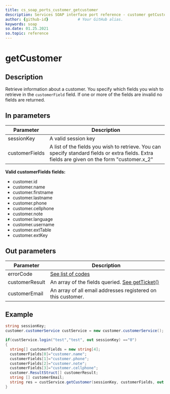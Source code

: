 ```yaml
---
title: cs_soap_ports_customer_getcustomer
description: Services SOAP interface port reference - customer getCustomer
author: {github-id}             # Your GitHub alias.
keywords: soap
so.date: 01.25.2021
so.topic: reference
---
```


# getCustomer

## Description

Retrieve information about a customer. You specify which fields you wish to retrieve in the `customerField` field. If one or more of the fields are invalid no fields are returned.

## In parameters

| Parameter | Description |
|---|---|
| sessionKey | A valid session key |
| customerFields | A list of the fields you wish to retrieve. You can specify standard fields or extra fields. Extra fields are given on the form "customer.x\_2"  |where the number is the ID on the extra field. |

**Valid customerFields fields:**

* customer.id
* customer.name
* customer.firstname
* customer.lastname
* customer.phone
* customer.cellphone
* customer.note
* customer.language
* customer.username
* customer.extTable
* customer.extKey

## Out parameters

| Parameter | Description |
|---|---|
| errorCode | [See list of codes][1] |
| customerResult | An array of the fields queried. [See getTicket()][2] |
| customerEmail | An array of all email addresses registered on this customer. |

## Example

```csharp
string sessionKey;
customer.customerService custService = new customer.customerService();

if(custService.login("test","test", out sessionKey) =="0")
{
  string[] customerFields = new string[4];
  customerFields[0]="customer.name";
  customerFields[1]="customer.phone";
  customerFields[2]="customer.note";
  customerFields[3]="customer.cellphone";
  customer.ResultStruct[] customerResult;
  string [] customerEmail;
  string res = custService.getCustomer(sessionKey, customerFields, out customerResult, out customerEmail);
}
```

<!-- Referenced links -->
[1]: ../../error-codes.md

<!-- Referenced links -->
[1]: ../../error-codes.md
[2]: getticket.md
